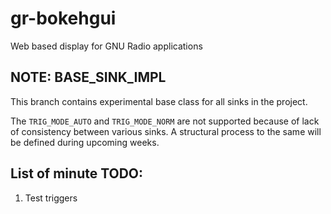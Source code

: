 # gr-bokehgui
Web based display for GNU Radio applications

## NOTE: BASE_SINK_IMPL
This branch contains experimental base class for all sinks in the project. 

The `TRIG_MODE_AUTO` and `TRIG_MODE_NORM` are not supported because of lack of consistency between various sinks. A structural process to the same will be defined during upcoming weeks.


## List of minute TODO:
1. Test triggers
